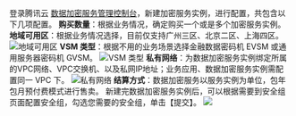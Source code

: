 登录腾讯云 [数据加密服务管理控制台](https://console.cloud.tencent.com/hsm)，新建加密服务实例，进行配置，共包含以下几项配置。
**购买数量**：根据业务情况，确定购买一个或是多个加密服务实例。
**地域可用区**：根据业务情况选择，目前仅支持广州三区、北京二区、上海四区。
![地域可用区](https://main.qcloudimg.com/raw/1f0e6946719472d9df5cecab2c0981ff.png)
**VSM 类型**：根据不用的业务场景选择金融数据密码机 EVSM 或通用服务器密码机 GVSM。
![VSM 类型](https://main.qcloudimg.com/raw/fd34f46c538869beeb3c15d039985e9d.png)
**私有网络**：为数据加密服务实例绑定所属的VPC网络、VPC交换机、以及私网IP地址；业务应用、数据加密服务实例需配置同一 VPC 下。
![私有网络](https://main.qcloudimg.com/raw/8f0aed588e37621e39bf958fcaca13f0.png)
**结算方式**：数据加密服务以服务实例为单位，包年包月预付费模式进行售卖。
新建完数据加密服务实例后，可以根据需要到安全组页面配置安全组，勾选您需要的安全组，单击【提交】。
![](https://main.qcloudimg.com/raw/2266aa6fdbe85a1f4bbb010f0e117f28.png)
